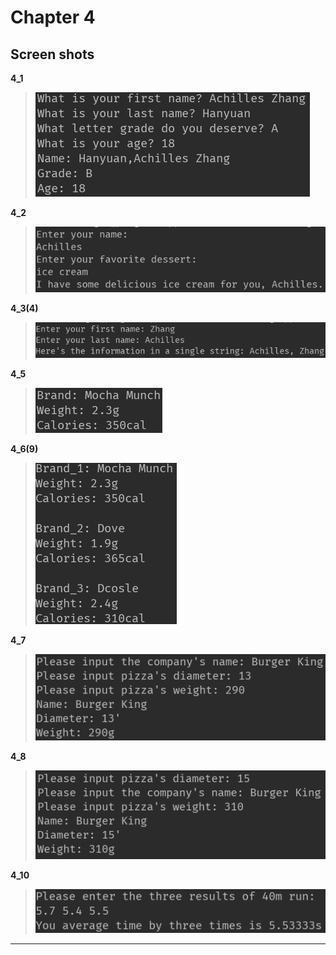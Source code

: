 **Chapter 4**
===

Screen shots
---

**4_1**
>![4_1](https://raw.githubusercontent.com/Achilles-10/Cpp_program/master/Cpp%20primer%20plus/Chapter4/screen%20shots/4_1.png)

**4_2**
>![4_2](https://raw.githubusercontent.com/Achilles-10/Cpp_program/master/Cpp%20primer%20plus/Chapter4/screen%20shots/4_2.png)

**4_3(4)**
>![4_3(4)](https://raw.githubusercontent.com/Achilles-10/Cpp_program/master/Cpp%20primer%20plus/Chapter4/screen%20shots/4_3(4).png)

**4_5**
>![4_5](https://raw.githubusercontent.com/Achilles-10/Cpp_program/master/Cpp%20primer%20plus/Chapter4/screen%20shots/4_5.png)

**4_6(9)**
>![4_6(9)](https://raw.githubusercontent.com/Achilles-10/Cpp_program/master/Cpp%20primer%20plus/Chapter4/screen%20shots/4_6(9).png)

**4_7**
>![4_7](https://raw.githubusercontent.com/Achilles-10/Cpp_program/master/Cpp%20primer%20plus/Chapter4/screen%20shots/4_7.png)

**4_8**
>![4_8](https://raw.githubusercontent.com/Achilles-10/Cpp_program/master/Cpp%20primer%20plus/Chapter4/screen%20shots/4_8.png)

**4_10**
>![4_10](https://raw.githubusercontent.com/Achilles-10/Cpp_program/master/Cpp%20primer%20plus/Chapter4/screen%20shots/4_10.png)
---